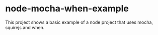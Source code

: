node-mocha-when-example
=======================

This project shows a basic example of a node project that uses mocha, squirejs and when.
